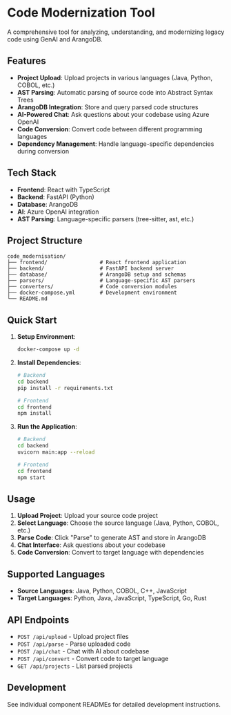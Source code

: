 # Code Modernization Tool

A comprehensive tool for analyzing, understanding, and modernizing legacy code using GenAI and ArangoDB.

## Features

- **Project Upload**: Upload projects in various languages (Java, Python, COBOL, etc.)
- **AST Parsing**: Automatic parsing of source code into Abstract Syntax Trees
- **ArangoDB Integration**: Store and query parsed code structures
- **AI-Powered Chat**: Ask questions about your codebase using Azure OpenAI
- **Code Conversion**: Convert code between different programming languages
- **Dependency Management**: Handle language-specific dependencies during conversion

## Tech Stack

- **Frontend**: React with TypeScript
- **Backend**: FastAPI (Python)
- **Database**: ArangoDB
- **AI**: Azure OpenAI integration
- **AST Parsing**: Language-specific parsers (tree-sitter, ast, etc.)

## Project Structure

```
code_modernisation/
├── frontend/                 # React frontend application
├── backend/                  # FastAPI backend server
├── database/                 # ArangoDB setup and schemas
├── parsers/                  # Language-specific AST parsers
├── converters/               # Code conversion modules
├── docker-compose.yml        # Development environment
└── README.md
```

## Quick Start

1. **Setup Environment**:
   ```bash
   docker-compose up -d
   ```

2. **Install Dependencies**:
   ```bash
   # Backend
   cd backend
   pip install -r requirements.txt
   
   # Frontend
   cd frontend
   npm install
   ```

3. **Run the Application**:
   ```bash
   # Backend
   cd backend
   uvicorn main:app --reload
   
   # Frontend
   cd frontend
   npm start
   ```

## Usage

1. **Upload Project**: Upload your source code project
2. **Select Language**: Choose the source language (Java, Python, COBOL, etc.)
3. **Parse Code**: Click "Parse" to generate AST and store in ArangoDB
4. **Chat Interface**: Ask questions about your codebase
5. **Code Conversion**: Convert to target language with dependencies

## Supported Languages

- **Source Languages**: Java, Python, COBOL, C++, JavaScript
- **Target Languages**: Python, Java, JavaScript, TypeScript, Go, Rust

## API Endpoints

- `POST /api/upload` - Upload project files
- `POST /api/parse` - Parse uploaded code
- `POST /api/chat` - Chat with AI about codebase
- `POST /api/convert` - Convert code to target language
- `GET /api/projects` - List parsed projects

## Development

See individual component READMEs for detailed development instructions. 
